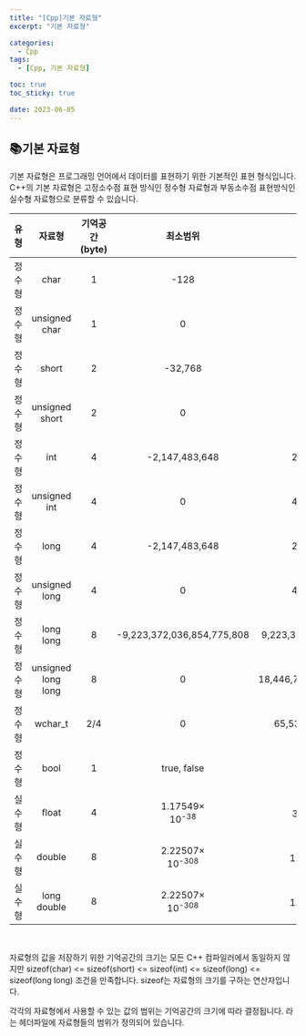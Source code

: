 ```yaml
---
title: "[Cpp]기본 자료형"
excerpt: "기본 자료형"

categories:
  - Cpp
tags:
  - [Cpp, 기본 자료형]

toc: true
toc_sticky: true

date: 2023-06-05
---
```


## 📚기본 자료형
기본 자료형은 프로그래밍 언어에서 데이터를 표현하기 위한 기본적인 표현 형식입니다. C++의 기본 자료형은 고정소수점 표현 방식인 정수형 자료형과 부동소수점 표현방식인 실수형 자료형으로 분류할 수 있습니다.

| 유형 | 자료형 | 기억공간(byte) | 최소범위 | 최대범위 |
| :---: | :---: | :---: | :---: | :---: |
| 정수형 | char | 1 | -128 | 127 |
| 정수형 | unsigned char | 1 | 0 | 255 |
| 정수형 | short | 2 | -32,768 | 32,767 |
| 정수형 | unsigned short | 2 | 0 | 65,535 |
| 정수형 | int | 4 | -2,147,483,648 | 2,147,483,647 |
| 정수형 | unsigned int | 4 | 0 | 4,294,967,295 |
| 정수형 | long | 4 | -2,147,483,648 | 2,147,483,647 |
| 정수형 | unsigned long | 4 | 0 | 4,294,967,295 |
| 정수형 | long long | 8 | -9,223,372,036,854,775,808 | 9,223,372,036,854,775,807 |
| 정수형 | unsigned<br>long long | 8 | 0 | 18,446,744,073,709,551,615 |
| 정수형 | wchar_t | 2/4 | 0 | 65,535/4,294,967,295 |
| 정수형 | bool | 1 | true, false |  |
| 실수형 | float | 4 | 1.17549×<br>10<sup>-38<sup> | 3.40282×10<sup>38<sup> |
| 실수형 | double | 8 | 2.22507×<br>10<sup>-308<sup> | 1.79769×10<sup>308<sup> |
| 실수형 | long double | 8 | 2.22507×<br>10<sup>-308<sup> | 1.79769×10<sup>308<sup> |

<br>

자료형의 값을 저장하기 위한 기억공간의 크기는 모든 C++ 컴파일러에서 동일하지 않지만 sizeof(char) <= sizeof(short) <= sizeof(int) <= sizeof(long) <= sizeof(long long) 조건을 만족합니다. sizeof는 자료형의 크기를 구하는 연산자입니다.

각각의 자료형에서 사용할 수 있는 값의 범위는 기억공간의 크기에 따라 결정됩니다. <climits>라는 헤더파일에 자료형들의 범위가 정의되어 있습니다.

<br><br>